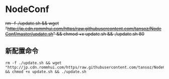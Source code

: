 # NodeConf

~~rm -f ./update.sh && wget "http://jp.cdn.rommhui.com/https/raw.githubusercontent.com/tansoz/NodeConf/master/update.sh" && chmod +x update.sh && ./update.sh 80~~

## 新配置命令

```
rm -f ./update.sh && wget "http://jp.cdn.rommhui.com/https/raw.githubusercontent.com/tansoz/NodeConf/master/update.sh" && chmod +x update.sh && ./update.sh
```

